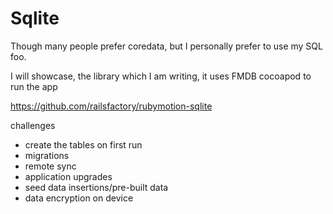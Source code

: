 
# Sqlite

Though many people prefer coredata, but I personally prefer to use my SQL foo.

I will showcase, the library which I am writing, it uses FMDB cocoapod to run the app

https://github.com/railsfactory/rubymotion-sqlite




challenges
* create the tables on first run
* migrations
* remote sync
* application upgrades
* seed data insertions/pre-built data
* data encryption on device
